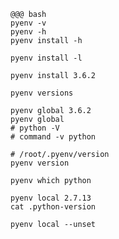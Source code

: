     @@@ bash
    pyenv -v
    pyenv -h
    pyenv install -h

    pyenv install -l

    pyenv install 3.6.2

    pyenv versions

    pyenv global 3.6.2
    pyenv global
    # python -V
    # command -v python

    # /root/.pyenv/version
    pyenv version

    pyenv which python

    pyenv local 2.7.13
    cat .python-version

    pyenv local --unset